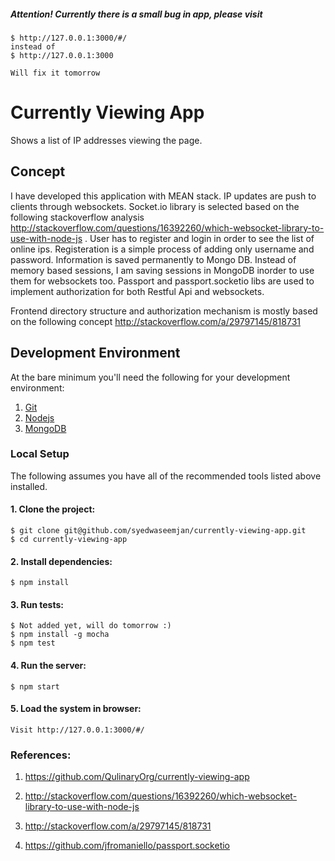 ##### Attention! Currently there is a small bug in app, please visit 
	$ http://127.0.0.1:3000/#/
	instead of 
	$ http://127.0.0.1:3000

	Will fix it tomorrow

# Currently Viewing App

Shows a list of IP addresses viewing the page.

## Concept
I have developed this application with MEAN stack. IP updates are push to clients through websockets. Socket.io library is selected based on the following stackoverflow analysis http://stackoverflow.com/questions/16392260/which-websocket-library-to-use-with-node-js . User has to register and login in order to see the list of online ips. Registeration is a simple process of adding only username and password. Information is saved permanently to Mongo DB. Instead of memory based sessions, I am saving sessions in MongoDB inorder to use them for websockets too. Passport and passport.socketio libs are used to implement authorization for both Restful Api and websockets.

Frontend directory structure and authorization mechanism is mostly based on the following concept http://stackoverflow.com/a/29797145/818731


## Development Environment

At the bare minimum you'll need the following for your development environment:

1. [Git](https://git-scm.com/book/en/v2/Getting-Started-Installing-Git)
2. [Nodejs](https://docs.npmjs.com/getting-started/installing-node)
3. [MongoDB](https://www.mongodb.com/download-center?jmp=homepage#community)

### Local Setup

The following assumes you have all of the recommended tools listed above installed.

#### 1. Clone the project:

    $ git clone git@github.com/syedwaseemjan/currently-viewing-app.git
    $ cd currently-viewing-app

#### 2. Install dependencies:

    $ npm install

#### 3. Run tests:

    $ Not added yet, will do tomorrow :)
    $ npm install -g mocha
    $ npm test

#### 4. Run the server:

    $ npm start

#### 5. Load the system in browser:

    Visit http://127.0.0.1:3000/#/


### References:

1. https://github.com/QulinaryOrg/currently-viewing-app

2. http://stackoverflow.com/questions/16392260/which-websocket-library-to-use-with-node-js

3. http://stackoverflow.com/a/29797145/818731

4. https://github.com/jfromaniello/passport.socketio




